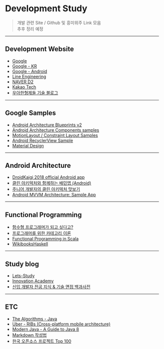 # Development Study

> 개발 관련 Site / Github 및 흥미위주 Link 모음   
> 추후 정리 예정

****
## Development Website
- [Google](https://developers.googleblog.com/)
- [Google - KR](https://developers-kr.googleblog.com/)
- [Google - Android](https://developer.android.com/)
- [Line Engineering](https://engineering.linecorp.com/ko/blog/)
- [NAVER D2](https://d2.naver.com/home)
- [Kakao Tech](https://tech.kakao.com/)
- [우아한형제들 기술 블로그](http://woowabros.github.io/)

****
## Google Samples
- [Android Architecture Blueprints v2](https://github.com/googlesamples/android-architecture)
- [Android Architecture Components samples](https://github.com/googlesamples/android-architecture-components)
- [MotionLayout / Constraint Layout Samples](https://github.com/googlesamples/android-ConstraintLayoutExamples)
- [Android RecyclerView Sample](https://github.com/googlesamples/android-RecyclerView)
- [Material Design](https://material.io/)

****
## Android Architecture
- [DroidKaigi 2018 official Android app](https://github.com/DroidKaigi/conference-app-2018)
- [클린 아키텍처와 함께하는 배민앱 (Android)](http://woowabros.github.io/experience/2019/01/17/baeminapp-clean-architecture.html)
- [주니어 개발자의 클린 아키텍처 맛보기](http://woowabros.github.io/tools/2019/10/02/clean-architecture-experience.html)
- [Android MVVM Architecture: Sample App](https://github.com/MindorksOpenSource/android-mvvm-architecture)

****
## Functional Programming
- [함수형 프로그래머가 되고 싶다고?](https://github.com/FEDevelopers/tech.description/wiki/%ED%95%A8%EC%88%98%ED%98%95-%ED%94%84%EB%A1%9C%EA%B7%B8%EB%9E%98%EB%A8%B8%EA%B0%80-%EB%90%98%EA%B3%A0-%EC%8B%B6%EB%8B%A4%EA%B3%A0%3F-(Part-1))
- [프로그래머를 위한 카테고리 이론](https://github.com/pilgwon/CategoryTheory)
- [Functional Programming in Scala](https://github.com/kpug/fpis)
- [WikibooksHaskell](https://wikidocs.net/book/204)

****
## Study blog
- [Lets-Study](https://github.com/JoMingyu/Lets-Study)
- [Innovation Academy](https://github.com/innovationacademy-kr/software-resources)
- [신입 개발자 전공 지식 & 기술 면접 백과사전](https://github.com/gyoogle/tech-interview-for-developer)

****
## ETC
- [The Algorithms - Java](https://github.com/TheAlgorithms/Java)
- [Uber - RIBs (Cross-platform mobile architecture)](https://github.com/uber/RIBs)
- [Modern Java - A Guide to Java 8](https://github.com/winterbe/java8-tutorial)
- [Markdown 작성법](https://gist.github.com/ihoneymon/652be052a0727ad59601#file-gistfile1-md)
- [한국 오픈소스 프로젝트 Top 100](https://medium.com/supple/%ED%95%9C%EA%B5%AD-%EC%98%A4%ED%94%88%EC%86%8C%EC%8A%A4-%ED%94%84%EB%A1%9C%EC%A0%9D%ED%8A%B8-top-100-739dafc082cf)
